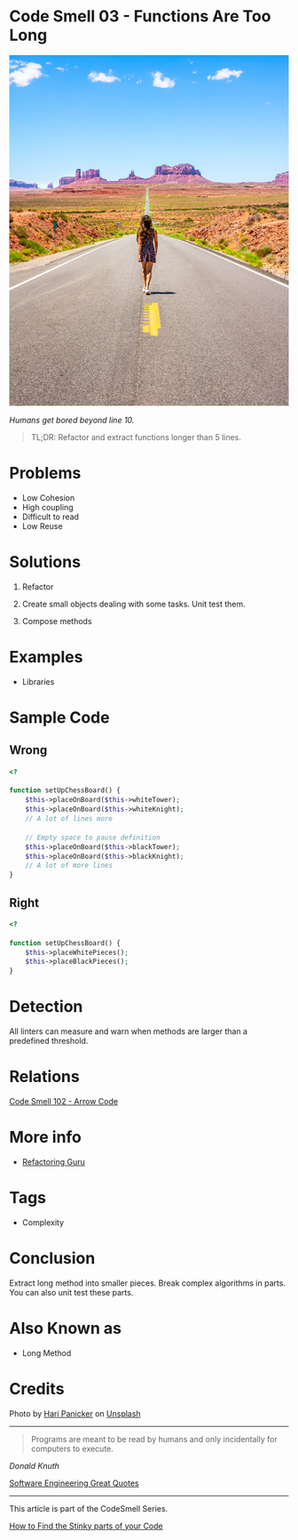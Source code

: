 # Code Smell 03 - Functions Are Too Long

![Code Smell 03 - Functions Are Too Long](Code%20Smell%2003%20-%20Functions%20Are%20Too%20Long.jpg)

*Humans get bored beyond line 10.*

> TL;DR: Refactor and extract functions longer than 5 lines.

# Problems

- Low Cohesion
- High coupling
- Difficult to read
- Low Reuse

# Solutions

1) Refactor

2) Create small objects dealing with some tasks. Unit test them.

3) Compose methods 

# Examples

- Libraries

# Sample Code

## Wrong

[Gist Url]: # (https://gist.github.com/mcsee/1f12fb2d0cb9f8eea202526597cf4b83)
```php
<?

function setUpChessBoard() {
    $this->placeOnBoard($this->whiteTower);
    $this->placeOnBoard($this->whiteKnight);
    // A lot of lines more
    
    // Empty space to pause definition
    $this->placeOnBoard($this->blackTower);
    $this->placeOnBoard($this->blackKnight);
    // A lot of more lines
}
```

## Right

[Gist Url]: # (https://gist.github.com/mcsee/0f66ce8c2bba8990e44a36495fa4c3e1)
```php
<?

function setUpChessBoard() {
    $this->placeWhitePieces();
    $this->placeBlackPieces();
}
```

# Detection

All linters can measure and warn when methods are larger than a predefined threshold.

# Relations

[Code Smell 102 - Arrow Code](https://github.com/mcsee/Software-Design-Articles/tree/main/Articles/Code%20Smells/Code%20Smell%20102%20-%20Arrow%20Code/readme.md)

# More info

- [Refactoring Guru](https://refactoring.guru/es/smells/long-method)

# Tags

- Complexity

# Conclusion

Extract long method into smaller pieces. Break complex algorithms in parts. You can also unit test these parts.

# Also Known as

- Long Method

# Credits

Photo by [Hari Panicker](https://unsplash.com/@invisibleecho) on [Unsplash](https://unsplash.com/s/photos/long-road)

* * *

> Programs are meant to be read by humans and only incidentally for computers to execute.

_Donald Knuth_

[Software Engineering Great Quotes](https://github.com/mcsee/Software-Design-Articles/tree/main/Articles/Quotes/Software%20Engineering%20Great%20Quotes/readme.md)

* * *

This article is part of the CodeSmell Series.

[How to Find the Stinky parts of your Code](https://github.com/mcsee/Software-Design-Articles/tree/main/Articles/Code%20Smells/How%20to%20Find%20the%20Stinky%20parts%20of%20your%20Code/readme.md)